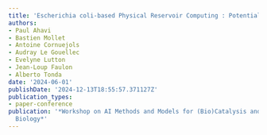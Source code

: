 ```yaml
---
title: 'Escherichia coli-based Physical Reservoir Computing : Potential and Applications'
authors:
- Paul Ahavi
- Bastien Mollet
- Antoine Cornuejols
- Audray Le Gouellec
- Evelyne Lutton
- Jean-Loup Faulon
- Alberto Tonda
date: '2024-06-01'
publishDate: '2024-12-13T18:55:57.371127Z'
publication_types:
- paper-conference
publication: '*Workshop on AI Methods and Models for (Bio)Catalysis and Synthetic
  Biology*'
---
```

